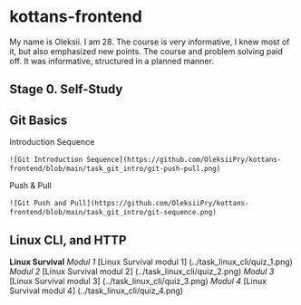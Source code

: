 # kottans-frontend
My name is Oleksii. I am 28. The course is very informative, I knew most of it, but also emphasized new points. The course and problem solving paid off. It was informative, structured in a planned manner.

## Stage 0. Self-Study

## Git Basics


 Introduction Sequence

	![Git Introduction Sequence](https://github.com/OleksiiPry/kottans-frontend/blob/main/task_git_intro/git-push-pull.png)



 Push & Pull

	![Git Push and Pull](https://github.com/OleksiiPry/kottans-frontend/blob/main/task_git_intro/git-sequence.png)


## Linux CLI, and HTTP

 **Linux Survival**
	*Modul 1*
	[Linux Survival modul 1] (../task_linux_cli/quiz_1.png)
	*Modul 2*
	[Linux Survival modul 2] (../task_linux_cli/quiz_2.png)
	*Modul 3*
	[Linux Survival modul 3] (../task_linux_cli/quiz_3.png)
	*Modul 4*
	[Linux Survival modul 4] (../task_linux_cli/quiz_4.png)
